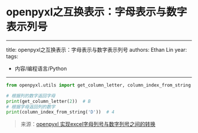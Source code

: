 # openpyxl之互换表示：字母表示与数字表示列号


---
title: openpyxl之互换表示：字母表示与数字表示列号
authors: Ethan Lin
year:
tags:
  - 内容/编程语言/Python 
---



```python
from openpyxl.utils import get_column_letter, column_index_from_string

# 根据列的数字返回字母
print(get_column_letter(2))  # B
# 根据字母返回列的数字
print(column_index_from_string('D'))  # 4
```

> 来源：[openpyxl 实现excel字母列号与数字列号之间的转换](https://www.cnblogs.com/apple2016/p/9686433.html)
